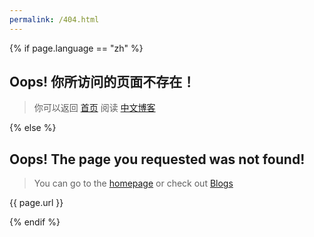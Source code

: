 ```yaml
---
permalink: /404.html
---
```


{% if page.language == "zh" %}

## Oops! 你所访问的页面不存在！
> 你可以返回 [首页](https://spacevim.org/cn/) 阅读 [中文博客](https://spacevim.org/cn/blog/)

{% else %}

## Oops! The page you requested was not found!
> You can go to the [homepage](https://spacevim.org) or check out [Blogs](https://spacevim.org/blog/)

{{ page.url }}

{% endif %}
